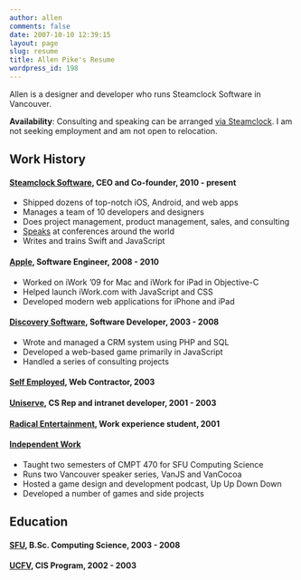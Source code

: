 ```yaml
---
author: allen
comments: false
date: 2007-10-10 12:39:15
layout: page
slug: resume
title: Allen Pike's Resume
wordpress_id: 198
---
```


Allen is a designer and developer who runs Steamclock Software in Vancouver.

**Availability**: Consulting and speaking can be arranged [via Steamclock](http://www.steamclock.com/). I am not seeking employment and am not open to relocation.

## Work History

#### [Steamclock Software](http://www.steamclocksoftware.com/), CEO and Co-founder, 2010 - present

* Shipped dozens of top-notch iOS, Android, and web apps
* Manages a team of 10 developers and designers
* Does project management, product management, sales, and consulting
* [Speaks](/speaking/) at conferences around the world
* Writes and trains Swift and JavaScript

#### [Apple](http://www.apple.com/), Software Engineer, 2008 - 2010

* Worked on iWork ’09 for Mac and iWork for iPad in Objective-C
* Helped launch iWork.com with JavaScript and CSS
* Developed modern web applications for iPhone and iPad

#### [Discovery Software](http://www.discoverysoftware.com/), Software Developer, 2003 - 2008

* Wrote and managed a CRM system using PHP and SQL
* Developed a web-based game primarily in JavaScript
* Handled a series of consulting projects

#### [Self Employed](http://steamclocksw.com), Web Contractor, 2003

#### [Uniserve](http://uniserve.com), CS Rep and intranet developer, 2001 - 2003

#### [Radical Entertainment](http://radical.ca), Work experience student, 2001

#### [Independent Work](/)

* Taught two semesters of CMPT 470 for SFU Computing Science
* Runs two Vancouver speaker series, VanJS and VanCocoa
* Hosted a game design and development podcast, Up Up Down Down
* Developed a number of games and side projects

## Education

#### [SFU](http://www.sfu.ca/), B.Sc. Computing Science, 2003 - 2008

#### [UCFV](http://www.ufv.ca/), CIS Program, 2002 - 2003
